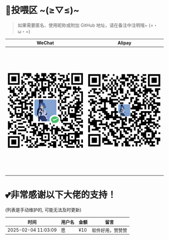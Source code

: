 # 💖投喂区  \~\(≥▽≤)\~
> 如果需要匿名、使用昵称或附加 GitHub 地址，请在备注中注明哦~ (=・ω・=)

| WeChat | Alipay |
| :--: | :--: |
| <img src="./Images/wechatpay.jpg" style="width: 400px; height: 400px; object-fit: contain;" /> | <img src="./Images/alipay.jpg" style="width: 400px; height: 400px; object-fit: contain;" /> |

# 💕非常感谢以下大佬的支持！
 (列表是手动维护的, 可能无法及时更新)

| 时间        |  用户名   | 金额    | 留言                                 |
|------------| -------- |--------|-------------------------------------|
| 2025-02-04 11:03:09 | 愿 | ¥10  | 软件好用，赞赞赞   |
